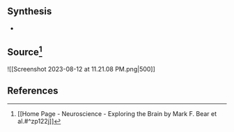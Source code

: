 ## Synthesis
- 
## Source[^1]
![[Screenshot 2023-08-12 at 11.21.08 PM.png|500]]
## References

[^1]: [[Home Page - Neuroscience - Exploring the Brain by Mark F. Bear et al.#^zp122j]]